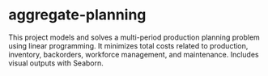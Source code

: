 # aggregate-planning
This project models and solves a multi-period production planning problem using linear programming. It minimizes total costs related to production, inventory, backorders, workforce management, and maintenance. Includes visual outputs with Seaborn.
